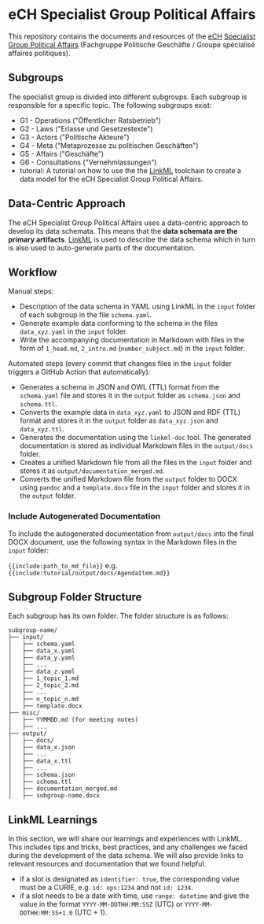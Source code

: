 # eCH Specialist Group Political Affairs

This repository contains the documents and resources of the [eCH](https://ech.ch/) [Specialist Group Political Affairs](https://www.ech.ch/de/fachgruppen/politische-geschaefte) (Fachgruppe Politische Geschäfte / Groupe spécialisé affaires politiques).

## Subgroups

The specialist group is divided into different subgroups. Each subgroup is responsible for a specific topic. The following subgroups exist:

- G1 - Operations ("Öffentlicher Ratsbetrieb")
- G2 - Laws ("Erlasse und Gesetzestexte")
- G3 - Actors ("Politische Akteure")
- G4 - Meta ("Metaprozesse zu politischen Geschäften")
- G5 - Affairs ("Geschäfte")
- G6 - Consultations ("Vernehmlassungen")
- tutorial: A tutorial on how to use the the [LinkML](https://linkml.io/linkml/index.html) toolchain to create a data model for the eCH Specialist Group Political Affairs.

## Data-Centric Approach

The eCH Specialist Group Political Affairs uses a data-centric approach to develop its data schemata. This means that the **data schemata are the primary artifacts**. [LinkML](https://linkml.io/linkml/) is used to describe the data schema which in turn is also used to auto-generate parts of the documentation.

## Workflow

Manual steps:

- Description of the data schema in YAML using LinkML in the `input` folder of each subgroup in the file `schema.yaml`.
- Generate example data conforming to the schema in the files `data_xyz.yaml` in the `input` folder.
- Write the accompanying documentation in Markdown with files in the form of `1_head.md`, `2_intro.md` (`number_subject.md`) in the `input` folder.

Automated steps (every commit that changes files in the `input` folder triggers a GitHub Action that automatically):

- Generates a schema in JSON and OWL (TTL) format from the `schema.yaml` file and stores it in the `output` folder as `schema.json` and `schema.ttl`.
- Converts the example data in `data_xyz.yaml` to JSON and RDF (TTL) format and stores it in the `output` folder as `data_xyz.json` and `data_xyz.ttl`.
- Generates the documentation using the `linkml-doc` tool. The generated documentation is stored as individual Markdown files in the `output/docs` folder.
- Creates a unified Markdown file from all the files in the `input` folder and stores it as `output/documentation_merged.md`.
- Converts the unified Markdown file from the `output` folder to DOCX using `pandoc` and a `template.docx` file in the `input` folder and stores it in the `output` folder.

### Include Autogenerated Documentation

To include the autogenerated documentation from `output/docs` into the final DOCX document, use the following syntax in the Markdown files in the `input` folder:

`{{include:path_to_md_file}}` e.g. `{{include:tutorial/output/docs/AgendaItem.md}}`

## Subgroup Folder Structure

Each subgroup has its own folder. The folder structure is as follows:

```
subgroup-name/
├── input/
│   ├── schema.yaml
│   ├── data_x.yaml
│   ├── data_y.yaml
│   ├── ...
│   ├── data_z.yaml
│   ├── 1_topic_1.md
│   ├── 2_topic_2.md
│   ├── ...
│   ├── n_topic_n.md
│   ├── template.docx
├── misc/
│   ├── YYMMDD.md (for meeting notes)
│   ├── ...
├── output/
│   ├── docs/
│   ├── data_x.json
│   ├── ...
│   ├── data_x.ttl
│   ├── ...
│   ├── schema.json
│   ├── schema.ttl
│   ├── documentation_merged.md
│   ├── subgroup-name.docx
```

## LinkML Learnings

In this section, we will share our learnings and experiences with LinkML. This includes tips and tricks, best practices, and any challenges we faced during the development of the data schema. We will also provide links to relevant resources and documentation that we found helpful.

- if a slot is designated as `identifier: true`, the corresponding value must be a CURIE, e.g. `id: ops:1234` and not `id: 1234`.
- if a slot needs to be a date with time, use `range: datetime` and give the value in the format `YYYY-MM-DDTHH:MM:SSZ` (UTC) or `YYYY-MM-DDTHH:MM:SS+1.0` (UTC + 1).